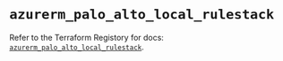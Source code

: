 # `azurerm_palo_alto_local_rulestack`

Refer to the Terraform Registory for docs: [`azurerm_palo_alto_local_rulestack`](https://registry.terraform.io/providers/hashicorp/azurerm/3.85.0/docs/resources/palo_alto_local_rulestack).
